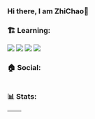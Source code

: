 ### Hi there, I am ZhiChao👋

### 🏗️ Learning:

<code><img src="https://img.shields.io/badge/vuejs-%2335495e.svg?style=for-the-badge&logo=vuedotjs&logoColor=%234FC08D"/></code>
<code><img src="https://img.shields.io/badge/typescript-%23007ACC.svg?style=for-the-badge&logo=typescript&logoColor=white"/></code>
<code><img src="https://img.shields.io/badge/node.js-6DA55F?style=for-the-badge&logo=node.js&logoColor=white"/></code>
<code><img src="https://img.shields.io/badge/react-%2320232a.svg?style=for-the-badge&logo=react&logoColor=%2361DAFB"/></code>

### 🏠 Social:

<img align="center" src="https://stats.justsong.cn/api/bilibili/?id=5107585" alt="" />

### 📊 Stats:

| <img align="center" src="https://github-readme-stats.vercel.app/api?username=izhichao&show_icons=true&hide_border=true" alt="" /> | <img align="center" src="https://github-readme-stats.vercel.app/api/top-langs/?username=izhichao&layout=compact&hide_border=true" alt="" /> |
| ----------------------------------------------------------------------------------------------------------------------------------------------- | --------------------------------------------------------------------------------------------------------------------------------------------------------- |
